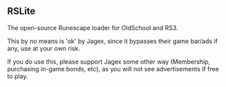RSLite
---------

The open-source Runescape loader for OldSchool and RS3.

This by no means is 'ok' by Jagex, since it bypasses their game bar/ads if any, use at your own risk.

If you do use this, please support Jagex some other way (Membership, purchasing in-game bonds, etc), as you will not see advertisements if free to play.